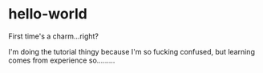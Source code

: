 # hello-world
First time's a charm...right?

I'm doing the tutorial thingy because I'm so fucking confused, but learning comes from experience so.........
